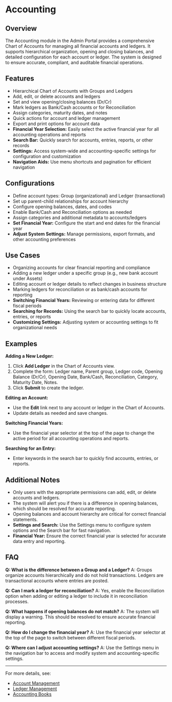 # Accounting

## Overview
The Accounting module in the Admin Portal provides a comprehensive Chart of Accounts for managing all financial accounts and ledgers. It supports hierarchical organization, opening and closing balances, and detailed configuration for each account or ledger. The system is designed to ensure accurate, compliant, and auditable financial operations.

## Features
- Hierarchical Chart of Accounts with Groups and Ledgers
- Add, edit, or delete accounts and ledgers
- Set and view opening/closing balances (Dr/Cr)
- Mark ledgers as Bank/Cash accounts or for Reconciliation
- Assign categories, maturity dates, and notes
- Quick actions for account and ledger management
- Export and print options for account data
- **Financial Year Selection:** Easily select the active financial year for all accounting operations and reports
- **Search Bar:** Quickly search for accounts, entries, reports, or other records
- **Settings:** Access system-wide and accounting-specific settings for configuration and customization
- **Navigation Aids:** Use menu shortcuts and pagination for efficient navigation

## Configurations
- Define account types: Group (organizational) and Ledger (transactional)
- Set up parent-child relationships for account hierarchy
- Configure opening balances, dates, and codes
- Enable Bank/Cash and Reconciliation options as needed
- Assign categories and additional metadata to accounts/ledgers
- **Set Financial Year:** Configure the start and end dates for the financial year
- **Adjust System Settings:** Manage permissions, export formats, and other accounting preferences

## Use Cases
- Organizing accounts for clear financial reporting and compliance
- Adding a new ledger under a specific group (e.g., new bank account under Assets)
- Editing account or ledger details to reflect changes in business structure
- Marking ledgers for reconciliation or as bank/cash accounts for reporting
- **Switching Financial Years:** Reviewing or entering data for different fiscal periods
- **Searching for Records:** Using the search bar to quickly locate accounts, entries, or reports
- **Customizing Settings:** Adjusting system or accounting settings to fit organizational needs

## Examples
**Adding a New Ledger:**
1. Click **Add Ledger** in the Chart of Accounts view.
2. Complete the form: Ledger name, Parent group, Ledger code, Opening Balance (Dr/Cr), Opening Date, Bank/Cash, Reconciliation, Category, Maturity Date, Notes.
3. Click **Submit** to create the ledger.

**Editing an Account:**
- Use the **Edit** link next to any account or ledger in the Chart of Accounts.
- Update details as needed and save changes.

**Switching Financial Years:**
- Use the financial year selector at the top of the page to change the active period for all accounting operations and reports.

**Searching for an Entry:**
- Enter keywords in the search bar to quickly find accounts, entries, or reports.

## Additional Notes
- Only users with the appropriate permissions can add, edit, or delete accounts and ledgers.
- The system will alert you if there is a difference in opening balances, which should be resolved for accurate reporting.
- Opening balances and account hierarchy are critical for correct financial statements.
- **Settings and Search:** Use the Settings menu to configure system options and the Search bar for fast navigation.
- **Financial Year:** Ensure the correct financial year is selected for accurate data entry and reporting.

## FAQ
**Q: What is the difference between a Group and a Ledger?**
A: Groups organize accounts hierarchically and do not hold transactions. Ledgers are transactional accounts where entries are posted.

**Q: Can I mark a ledger for reconciliation?**
A: Yes, enable the Reconciliation option when adding or editing a ledger to include it in reconciliation processes.

**Q: What happens if opening balances do not match?**
A: The system will display a warning. This should be resolved to ensure accurate financial reporting.

**Q: How do I change the financial year?**
A: Use the financial year selector at the top of the page to switch between different fiscal periods.

**Q: Where can I adjust accounting settings?**
A: Use the Settings menu in the navigation bar to access and modify system and accounting-specific settings.

---
For more details, see:
- [Account Management](./account-management.md)
- [Ledger Management](./ledger-management.md)
- [Accounting Books](./accounting-books.md) 